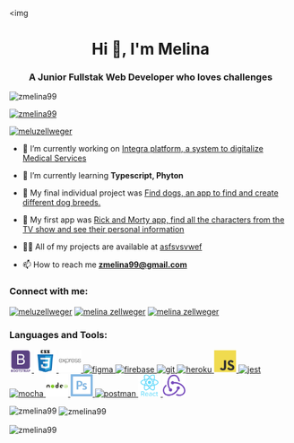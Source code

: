 <img
<h1 align="center">Hi 👋, I'm Melina</h1>
<h3 align="center">A Junior Fullstak Web Developer who loves challenges</h3>

<p align="left"> <img src="https://komarev.com/ghpvc/?username=zmelina99&label=Profile%20views&color=0e75b6&style=flat" alt="zmelina99" /> </p>

<p align="left"> <a href="https://github.com/ryo-ma/github-profile-trophy"><img src="https://github-profile-trophy.vercel.app/?username=zmelina99" alt="zmelina99" /></a> </p>

<p align="left"> <a href="https://twitter.com/meluzellweger" target="blank"><img src="https://img.shields.io/twitter/follow/meluzellweger?logo=twitter&style=for-the-badge" alt="meluzellweger" /></a> </p>

- 👯 I’m currently working on [Integra platform, a system to digitalize Medical Services](https://github.com/Ululette/PF8Samurai)

- 🌱 I’m currently learning **Typescript, Phyton**

- 🔭 My final individual project was [Find dogs, an app to find and create different dog breeds.](segrsddshgs)

- 🔭 My first app was [Rick and Morty app, find all the characters from the TV show and see their personal information](dgesfargse)

- 👨‍💻 All of my projects are available at [asfsvsvwef](asfsvsvwef)

- 📫 How to reach me **zmelina99@gmail.com**

<h3 align="left">Connect with me:</h3>
<p align="left">
<a href="https://twitter.com/meluzellweger" target="blank"><img align="center" src="https://raw.githubusercontent.com/rahuldkjain/github-profile-readme-generator/neutral-icons/src/images/icons/Social/twitter.svg" alt="meluzellweger" height="30" width="40" /></a>
<a href="https://linkedin.com/in/melina zellweger" target="blank"><img align="center" src="https://raw.githubusercontent.com/rahuldkjain/github-profile-readme-generator/neutral-icons/src/images/icons/Social/linked-in-alt.svg" alt="melina zellweger" height="30" width="40" /></a>
<a href="https://fb.com/melina zellweger" target="blank"><img align="center" src="https://raw.githubusercontent.com/rahuldkjain/github-profile-readme-generator/neutral-icons/src/images/icons/Social/facebook.svg" alt="melina zellweger" height="30" width="40" /></a>
</p>

<h3 align="left">Languages and Tools:</h3>
<p align="left"> <a href="https://getbootstrap.com" target="_blank"> <img src="https://raw.githubusercontent.com/devicons/devicon/master/icons/bootstrap/bootstrap-plain-wordmark.svg" alt="bootstrap" width="40" height="40"/> </a> <a href="https://www.w3schools.com/css/" target="_blank"> <img src="https://raw.githubusercontent.com/devicons/devicon/master/icons/css3/css3-original-wordmark.svg" alt="css3" width="40" height="40"/> </a> <a href="https://expressjs.com" target="_blank"> <img src="https://raw.githubusercontent.com/devicons/devicon/master/icons/express/express-original-wordmark.svg" alt="express" width="40" height="40"/> </a> <a href="https://www.figma.com/" target="_blank"> <img src="https://www.vectorlogo.zone/logos/figma/figma-icon.svg" alt="figma" width="40" height="40"/> </a> <a href="https://firebase.google.com/" target="_blank"> <img src="https://www.vectorlogo.zone/logos/firebase/firebase-icon.svg" alt="firebase" width="40" height="40"/> </a> <a href="https://git-scm.com/" target="_blank"> <img src="https://www.vectorlogo.zone/logos/git-scm/git-scm-icon.svg" alt="git" width="40" height="40"/> </a> <a href="https://heroku.com" target="_blank"> <img src="https://www.vectorlogo.zone/logos/heroku/heroku-icon.svg" alt="heroku" width="40" height="40"/> </a> <a href="https://developer.mozilla.org/en-US/docs/Web/JavaScript" target="_blank"> <img src="https://raw.githubusercontent.com/devicons/devicon/master/icons/javascript/javascript-original.svg" alt="javascript" width="40" height="40"/> </a> <a href="https://jestjs.io" target="_blank"> <img src="https://www.vectorlogo.zone/logos/jestjsio/jestjsio-icon.svg" alt="jest" width="40" height="40"/> </a> <a href="https://mochajs.org" target="_blank"> <img src="https://www.vectorlogo.zone/logos/mochajs/mochajs-icon.svg" alt="mocha" width="40" height="40"/> </a> <a href="https://nodejs.org" target="_blank"> <img src="https://raw.githubusercontent.com/devicons/devicon/master/icons/nodejs/nodejs-original-wordmark.svg" alt="nodejs" width="40" height="40"/> </a> <a href="https://www.photoshop.com/en" target="_blank"> <img src="https://raw.githubusercontent.com/devicons/devicon/master/icons/photoshop/photoshop-line.svg" alt="photoshop" width="40" height="40"/> </a> <a href="https://postman.com" target="_blank"> <img src="https://www.vectorlogo.zone/logos/getpostman/getpostman-icon.svg" alt="postman" width="40" height="40"/> </a> <a href="https://reactjs.org/" target="_blank"> <img src="https://raw.githubusercontent.com/devicons/devicon/master/icons/react/react-original-wordmark.svg" alt="react" width="40" height="40"/> </a> <a href="https://redux.js.org" target="_blank"> <img src="https://raw.githubusercontent.com/devicons/devicon/master/icons/redux/redux-original.svg" alt="redux" width="40" height="40"/> </a> </p>

<p><img align="left" src="https://github-readme-stats.vercel.app/api/top-langs?username=zmelina99&show_icons=true&locale=en&layout=compact" alt="zmelina99" /></p>

<p>&nbsp;<img align="center" src="https://github-readme-stats.vercel.app/api?username=zmelina99&show_icons=true&locale=en" alt="zmelina99" /></p>

<p><img align="center" src="https://github-readme-streak-stats.herokuapp.com/?user=zmelina99&" alt="zmelina99" /></p>
